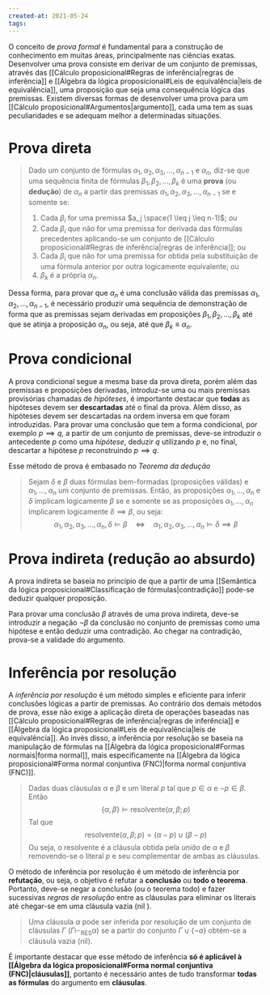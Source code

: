 ```yaml
---
created-at: 2021-05-24
tags:
---
```

O conceito de *prova formal* é fundamental para a construção de conhecimento em muitas áreas, principalmente nas ciências exatas. Desenvolver uma prova consiste em derivar de um conjunto de premissas, através das [[Cálculo proposicional#Regras de inferência|regras de inferência]] e [[Álgebra da lógica proposicional#Leis de equivalência|leis de equivalência]], uma proposição que seja uma consequência lógica das premissas.
Existem diversas formas de desenvolver uma prova para um [[Cálculo proposicional#Argumentos|argumento]], cada uma tem as suas peculiaridades e se adequam melhor a determinadas situações.

# Prova direta
> Dado um conjunto de fórmulas $\alpha_1, \alpha_2, \alpha_3, \dots, \alpha_{n-1}$ e $\alpha_n$, diz-se que uma sequência finita de fórmulas $\beta_1, \beta_2, \dots, \beta_k$ é uma **prova** (ou **dedução**) de $\alpha_n$ a partir das premissas $\alpha_1, \alpha_2, \alpha_3, \dots, \alpha_{n-1}$ se e somente se:
> 1. Cada $\beta_i$ for uma premissa $a_j \space(1 \leq j \leq n-1)$; ou
> 2. Cada $\beta_i$ que não for uma premissa for derivada das fórmulas precedentes aplicando-se um conjunto de [[Cálculo proposicional#Regras de inferência|regras de inferência]]; ou
> 3. Cada $\beta_i$ que não for uma premissa for obtida pela substituição de uma fórmula anterior por outra logicamente equivalente; ou
> 4. $\beta_k$ é a própria $\alpha_n$.

Dessa forma, para provar que $\alpha_n$ é uma conclusão válida das premissas $\alpha_1, \alpha_2, \dots, \alpha_{n-1}$, é necessário produzir uma sequência de demonstração de forma que as premissas sejam derivadas em proposições $\beta_1, \beta_2, \dots, \beta_k$ até que se atinja a proposição $\alpha_n$, ou seja, até que $\beta_k \equiv \alpha_n$.

# Prova condicional
A prova condicional segue a mesma base da prova direta, porém além das premissas e proposições derivadas, introduz-se uma ou mais premissas provisórias chamadas de *hipóteses*, é importante destacar que **todas** as hipóteses devem ser **descartadas** até o final da prova. Além disso, as hipóteses devem ser descartadas na ordem inversa em que foram introduzidas.
Para provar uma conclusão que tem a forma condicional, por exemplo $p \implies q$, a partir de um conjunto de premissas, deve-se introduzir o antecedente $p$ como uma *hipótese*, deduzir $q$ utilizando $p$ e, no final, descartar a hipótese $p$ reconstruindo $p \implies q$.

Esse método de prova é embasado no *Teorema da dedução*
> Sejam $\delta$ e $\beta$ duas fórmulas bem-formadas (proposições válidas) e $\alpha_1,\dots, \alpha_n$ um conjunto de premissas. Então, as proposições $\alpha_1,\dots, \alpha_n$ e $\delta$ implicam logicamente $\beta$ se e somente se as proposições $\alpha_1,\dots, \alpha_n$ implicarem logicamente $\delta \implies \beta$, ou seja:
>$$
  \alpha_1, \alpha_2, \alpha_3, \dots, \alpha_n, \delta \vDash  \beta \quad \iff \quad \alpha_1, \alpha_2, \alpha_3, \dots, \alpha_n \vDash \delta \implies \beta
>$$

# Prova indireta (redução ao absurdo)
A prova indireta se baseia no princípio de que a partir de uma [[Semântica da lógica proposicional#Classificação de fórmulas|contradição]] pode-se deduzir qualquer proposição.

Para provar uma conclusão $\beta$ através de uma prova indireta, deve-se introduzir a negação $\neg \beta$ da conclusão no conjunto de premissas como uma hipótese e então deduzir uma contradição. Ao chegar na contradição, prova-se a validade do argumento.

# Inferência por resolução
A *inferência por resolução* é um método simples e eficiente para inferir conclusões lógicas a partir de premissas. Ao contrário dos demais métodos de prova, esse não exige a aplicação direta de operações baseadas nas [[Cálculo proposicional#Regras de inferência|regras de inferência]] e [[Álgebra da lógica proposicional#Leis de equivalência|leis de equivalência]]. Ao invés disso, a inferência por resolução se baseia na manipulação de fórmulas na [[Álgebra da lógica proposicional#Formas normais|forma normal]], mais especificamente na [[Álgebra da lógica proposicional#Forma normal conjuntiva (FNC)|forma normal conjuntiva (FNC)]].

>Dadas duas cláusulas $\alpha$ e $\beta$ e um literal $p$ tal que $p \in \alpha$ e $\neg p \in \beta$. Então
>$$
  \left\{ \alpha, \beta \right\} \vDash \text{resolvente}(\alpha, \beta; p)
>$$
>Tal que
>$$
  \text{resolvente}(\alpha, \beta; p) = (\alpha - p) \cup (\beta - p)
>$$
> Ou seja, o $\text{resolvente}$ é a cláusula obtida pela *união* de $\alpha$ e $\beta$ removendo-se o literal $p$ e seu complementar de ambas as cláusulas.

O método de inferência por resolução é um método de inferência por **refutação**, ou seja, o objetivo é refutar a **conclusão** ou **todo o teorema**. Portanto, deve-se negar a conclusão (ou o teorema todo) e fazer sucessivas *regras de resolução* entre as cláusulas para eliminar os literais até chegar-se em uma cláusula vazia ($\text{nil}$ ).

>Uma cláusula $\alpha$ pode ser inferida por resolução de um conjunto de cláusulas $\Gamma$ ($\Gamma \vdash_{\text{RES}} \alpha$) se a partir do conjunto $\Gamma \cup \left\{ \neg a \right\}$ obtém-se a cláusula vazia ($\text{nil}$).


É importante destacar que esse método de inferência **só é aplicável à [[Álgebra da lógica proposicional#Forma normal conjuntiva (FNC)|cláusulas]]**, portanto é necessário antes de tudo transformar **todas as fórmulas** do argumento em **cláusulas**.